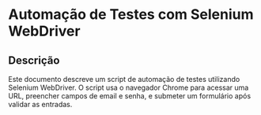 # Automação de Testes com Selenium WebDriver

## Descrição
Este documento descreve um script de automação de testes utilizando Selenium WebDriver. O script usa o navegador Chrome para acessar uma URL, preencher campos de email e senha, e submeter um formulário após validar as entradas.

